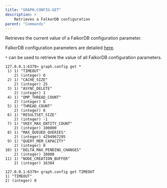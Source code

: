 ```yaml
---
title: "GRAPH.CONFIG-GET"
description: >
    Retrieves a FalkorDB configuration
parent: "Commands"
---
```


Retrieves the current value of a FalkorDB configuration parameter.

FalkorDB configuration parameters are detailed [here](/configuration).

`*` can be used to retrieve the value of all FalkorDB configuration parameters.

```
127.0.0.1:6379> graph.config get *
 1) 1) "TIMEOUT"
    2) (integer) 0
 2) 1) "CACHE_SIZE"
    2) (integer) 25
 3) 1) "ASYNC_DELETE"
    2) (integer) 1
 4) 1) "OMP_THREAD_COUNT"
    2) (integer) 8
 5) 1) "THREAD_COUNT"
    2) (integer) 8
 6) 1) "RESULTSET_SIZE"
    2) (integer) -1
 7) 1) "VKEY_MAX_ENTITY_COUNT"
    2) (integer) 100000
 8) 1) "MAX_QUEUED_QUERIES"
    2) (integer) 4294967295
 9) 1) "QUERY_MEM_CAPACITY"
    2) (integer) 0
10) 1) "DELTA_MAX_PENDING_CHANGES"
    2) (integer) 10000
11) 1) "NODE_CREATION_BUFFER"
    2) (integer) 16384
```

```
127.0.0.1:6379> graph.config get TIMEOUT
1) "TIMEOUT"
2) (integer) 0
```
